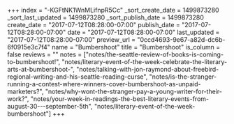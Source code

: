 +++
index = "-KGFtNK1WnMLifnpR5Cc"
_sort_create_date = 1499873280
_sort_last_updated = 1499873280
_sort_publish_date = 1499873280
create_date = "2017-07-12T08:28:00-07:00"
publish_date = "2017-07-12T08:28:00-07:00"
date = "2017-07-12T08:28:00-07:00"
last_updated = "2017-07-12T08:28:00-07:00"
preview_url = "0ccd4693-9e67-a82d-dc6b-6f0915e3c7f4"
name = "Bumbershoot"
title = "Bumbershoot"
is_column = false
reviews = ""
notes = ["notes/the-seattle-review-of-books-is-coming-to-bumbershoot!", "notes/literary-event-of-the-week-celebrate-the-literary-arts-at-bumbershoot-", "notes/talking-with-jon-raymond-about-freebird-regional-writing-and-his-seattle-reading-curse", "notes/is-the-stranger-running-a-contest-where-winners-cover-bumbershoot-as-unpaid-marketers?", "notes/why-wont-the-stranger-pay-a-young-writer-for-their-work?", "notes/your-week-in-readings-the-best-literary-events-from-august-30---september-5th", "notes/literary-event-of-the-week-bumbershoot"]
+++

